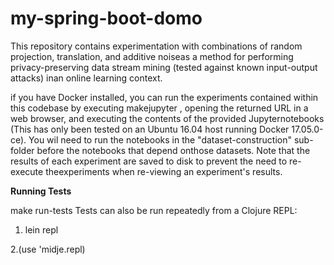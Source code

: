 # my-spring-boot-domo
This repository contains experimentation with combinations of random projection, translation, and additive noiseas a method for performing privacy-preserving data stream mining (tested against known input-output attacks) inan online learning context.


if you have Docker installed, you can run the experiments contained within this codebase by executing makejupyter , opening the returned URL in a web browser, and executing the contents of the provided Jupyternotebooks (This has only been tested on an Ubuntu 16.04 host running Docker 17.05.0-ce).
You wil need to run the notebooks in the "dataset-construction" sub-folder before the notebooks that depend onthose datasets. Note that the results of each experiment are saved to disk to prevent the need to re-execute theexperiments when re-viewing an experiment's results.

**Running Tests**

make run-tests
Tests can also be run repeatedly from a Clojure REPL:

1. lein repl

2.(use 'midje.repl)
